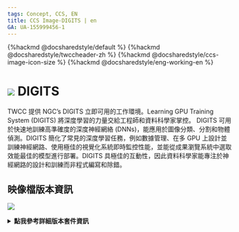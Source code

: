 ```yaml
---
tags: Concept, CCS, EN
title: CCS Image-DIGITS | en
GA: UA-155999456-1
---
```


{%hackmd @docsharedstyle/default %}
{%hackmd @docsharedstyle/twccheader-zh %}
{%hackmd @docsharedstyle/ccs-image-icon-size %}
{%hackmd @docsharedstyle/eng-working-en %}

# <img class="ccsimgicon" src="https://cos.twcc.ai/SYS-MANUAL/uploads/upload_bb968fa9146487087f1c4634929d931f.png"> DIGITS


TWCC 提供 NGC’s DIGITS 立即可用的工作環境。Learning GPU Training System (DIGITS) 將深度學習的力量交給工程師和資料科學家掌控。 DIGITS 可用於快速地訓練高準確度的深度神經網絡 (DNNs)，能應用於圖像分類、分割和物體偵測。DIGITS 簡化了常見的深度學習任務，例如數據管理、在多 GPU 上設計並訓練神經網路、使用極佳的視覺化系統即時監控性能，並能從成果瀏覽系統中選取效能最佳的模型進行部署。DIGITS 具極佳的互動性，因此資料科學家能專注於神經網路的設計和訓練而非程式編寫和除錯。


## <i class="fa fa-sticky-note" aria-hidden="true"></i> <span class="ccsimglist">映像檔版本資訊</span> 

![](https://cos.twcc.ai/SYS-MANUAL/uploads/upload_ce4af8f27968fcf3bfb8431c5493d9bd.png)


<details class="docspoiler">

<summary><b>點我參考詳細版本套件資訊</b></summary>

- [digits-19.08-tensorflow](https://docs.nvidia.com/deeplearning/digits/digits-release-notes/rel_19-08.html#rel_19-08)
- [digits-19.08-caffe](https://docs.nvidia.com/deeplearning/digits/digits-release-notes/rel_19-08.html#rel_19-08)
- [digits-19.02-tensorflow-v1](https://docs.nvidia.com/deeplearning/digits/digits-release-notes/rel_19-02.html#rel_19-02)
- [digits-19.02-caffe-v1](https://docs.nvidia.com/deeplearning/digits/digits-release-notes/rel_19-02.html#rel_19-02)
- [digits-18.12-tensorflow-v1](https://docs.nvidia.com/deeplearning/digits/digits-release-notes/rel_18.12.html#rel_18.12)
- [digits-18.12-caffe-v1](https://docs.nvidia.com/deeplearning/digits/digits-release-notes/rel_18.12.html#rel_18.12)
- [digits-18.10-v1](https://docs.nvidia.com/deeplearning/digits/digits-release-notes/rel_18.10.html#rel_18.10)
- [digits-18.08-v1](https://docs.nvidia.com/deeplearning/digits/digits-release-notes/rel_18.08.html#rel_18.08)

</details>

